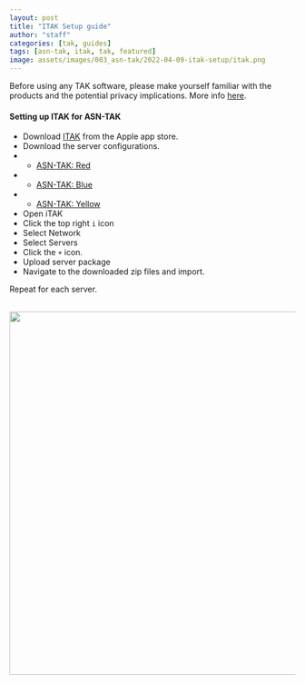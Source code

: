 ```yaml
---
layout: post
title: "ITAK Setup guide"
author: "staff"
categories: [tak, guides]
tags: [asn-tak, itak, tak, featured]
image: assets/images/003_asn-tak/2022-04-09-itak-setup/itak.png
---
```


Before using any TAK software, please make yourself familiar with the products and the potential privacy implications. More info [here]({{site.baseurl}}/asn-tak-overview).

#### Setting up ITAK for ASN-TAK

* Download [ITAK](https://apps.apple.com/us/app/itak/id1561656396) from the Apple app store.
* Download the server configurations.
* * [ASN-TAK: Red](https://github.com/airsoftnorge/itaksetup/raw/main/RED.zip)
* * [ASN-TAK: Blue](https://github.com/airsoftnorge/itaksetup/raw/main/BLUE.zip)
* * [ASN-TAK: Yellow](https://github.com/airsoftnorge/itaksetup/raw/main/YELLOW.zip)
* Open iTAK
* Click the top right `i` icon
* Select Network 
* Select Servers
* Click the `+` icon.
* Upload server package
* Navigate to the downloaded zip files and import.

Repeat for each server. 

<br>
<div class="image-thumbnail">
	<a href="{{site.baseurl}}/assets/images/003_asn-tak/2022-04-09-itak-setup/bilde.avif">
		<img src="{{site.baseurl}}/assets/images/003_asn-tak/2022-04-09-itak-setup/bilde.avif" width="640"/>
	</a>
</div>
